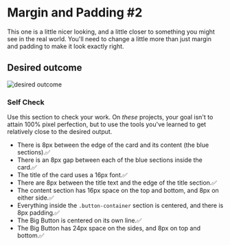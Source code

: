 # Margin and Padding #2

This one is a little nicer looking, and a little closer to something you might see in the real world. You'll need to change a little more than just margin and padding to make it look exactly right.

## Desired outcome
![desired outcome](./desired-outcome.png)

### Self Check
Use this section to check your work. On _these_ projects, your goal isn't to attain 100% pixel perfection, but to use the tools you've learned to get relatively close to the desired output.

- There is 8px between the edge of the card and its content (the blue sections).✅
- There is an 8px gap between each of the blue sections inside the card.✅
- The title of the card uses a 16px font.✅
- There are 8px between the title text and the edge of the title section.✅
- The content section has 16px space on the top and bottom, and 8px on either side.✅
- Everything inside the `.button-container` section is centered, and there is 8px padding.✅
- The Big Button is centered on its own line.✅
- The Big Button has 24px space on the sides, and 8px on top and bottom.✅
